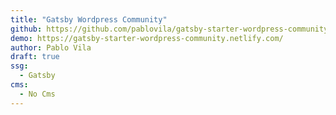 ```yaml
---
title: "Gatsby Wordpress Community"
github: https://github.com/pablovila/gatsby-starter-wordpress-community
demo: https://gatsby-starter-wordpress-community.netlify.com/
author: Pablo Vila
draft: true
ssg:
  - Gatsby
cms:
  - No Cms
---
```

